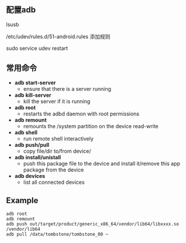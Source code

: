 ## 配置adb
lsusb

/etc/udev/rules.d/51-android.rules 添加规则

sudo service udev restart

## 常用命令
- **adb start-server** 
  + ensure that there is a server running
- **adb kill-server**
  + kill the server if it is running
- **adb root**
  + restarts the adbd daemon with root permissions
- **adb remount**
  + remounts the /system partition on the device read-write
- **adb shell**
  + run remote shell interactively
- **adb push/pull**
  + copy file/dir to/from device/
- **adb install/unistall**
  + push this package file to the device and install it/remove this app package from the device
- **adb devices**
  + list all connected devices

## Example
```
adb root
adb remount
adb push out/target/product/generic_x86_64/vendor/lib64/libxxxx.so /vendor/lib64
adb pull /data/tombstone/tombstone_00 ~
```
